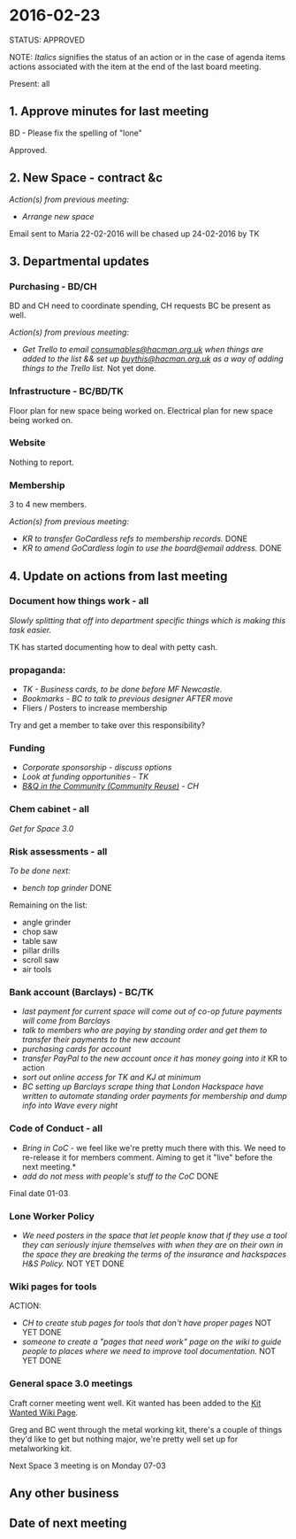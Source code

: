 # 2016-02-23

STATUS: APPROVED

NOTE: *Italics* signifies the status of an action or in the case of agenda items actions associated with the item at the end of the last board meeting.

Present: all

## 1. Approve minutes for last meeting

BD - Please fix the spelling of "lone"

Approved.

## 2. New Space - contract &c

*Action(s) from previous meeting:*

- *Arrange new space*

Email sent to Maria 22-02-2016 will be chased up 24-02-2016 by TK

## 3. Departmental updates

### Purchasing - BD/CH

BD and CH need to coordinate spending, CH requests BC be present as well.

*Action(s) from previous meeting:*

- *Get Trello to email consumables@hacman.org.uk when things are added to the list && set up buythis@hacman.org.uk as a way of adding things to the Trello list.* Not yet done.

### Infrastructure - BC/BD/TK

Floor plan for new space being worked on.
Electrical plan for new space being worked on.

### Website

Nothing to report.

### Membership

3 to 4 new members.

*Action(s) from previous meeting:*

- *KR to transfer GoCardless refs to membership records.* DONE
- *KR to amend GoCardless login to use the board@email address.* DONE

## 4. Update on actions from last meeting

### Document how things work - all

*Slowly splitting that off into department specific things which is making this task easier.*

TK has started documenting how to deal with petty cash.

### propaganda:

- *TK - Business cards, to be done before MF Newcastle.*
- *Bookmarks - BC to talk to previous designer AFTER move*
- Fliers / Posters to increase membership

Try and get a member to take over this responsibility?

### Funding
- *Corporate sponsorship - discuss options*
- *Look at funding opportunities - TK*
- *[B&Q in the Community (Community Reuse)](http://www.diy.com/corporate/community/) - CH*

### Chem cabinet - all

*Get for Space 3.0*

### Risk assessments - all

*To be done next:*

- *bench top grinder* DONE

Remaining on the list:
- angle grinder
- chop saw
- table saw
- pillar drills
- scroll saw
- air tools

### Bank account (Barclays) - BC/TK

- *last payment for current space will come out of co-op future payments will come from Barclays*
- *talk to members who are paying by standing order and get them to transfer their payments to the new account*
- *purchasing cards for account*
- *transfer PayPal to the new account once it has money going into it* KR to action
- *sort out online access for TK and KJ at minimum*
- *BC setting up Barclays scrape thing that London Hackspace have written to automate standing order payments for membership and dump info into Wave every night*

### Code of Conduct - all

- *Bring in CoC* - we feel like we're pretty much there with this. We need to re-release it for members comment. Aiming to get it "live" before the next meeting.*
- *add do not mess with people's stuff to the CoC* DONE

Final date 01-03


### Lone Worker Policy

- *We need posters in the space that let people know that if they use a tool they can seriously injure themselves with when they are on their own in the space they are breaking the terms of the insurance and hackspaces H&S Policy.* NOT YET DONE

### Wiki pages for tools

ACTION:

- *CH to create stub pages for tools that don't have proper pages* NOT YET DONE
- *someone to create a "pages that need work" page on the wiki to guide people to places where we need to improve tool documentation.* NOT YET DONE

### General space 3.0 meetings

Craft corner meeting went well.
Kit wanted has been added to the [Kit Wanted Wiki Page](http://wiki.hacman.org.uk/Tools_Wishlist).

Greg and BC went through the metal working kit, there's a couple of things they'd like to get but nothing major, we're pretty well set up for metalworking kit.

Next Space 3 meeting is on Monday 07-03

## Any other business

## Date of next meeting
